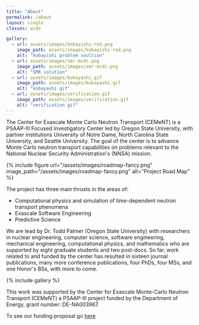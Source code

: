 ```yaml
---
title: "About"
permalink: /about
layout: single
classes: wide

gallery:
  - url: assets/images/kobayishi-red.png
    image_path: assets/images/kobayishi-red.png
    alt: "kobayishi problem soultion"
  - url: assets/images/smr-mcdc.png
    image_path: assets/images/smr-mcdc.png
    alt: "SMR solution"
  - url: assets/images/kobayashi.gif
    image_path: assets/images/kobayashi.gif
    alt: "kobayashi gif"
  - url: assets/images/verification.gif
    image_path: assets/images/verification.gif
    alt: "verification gif"
---
```


The Center for Exascale Monte Carlo Neutron Transport (CEMeNT) is a PSAAP-III Focused Investigatory Center led by Oregon State University, with partner institutions University of Notre Dame, North Carolina State University, and Seattle University. The goal of the center is to advance Monte Carlo neutron transport capabilities on problems relevant to the National Nuclear Security Administration's (NNSA) mission.

{% include figure url="/assets/images/roadmap-fancy.png" image_path="/assets/images/roadmap-fancy.png" alt="Project Road Map" %}

The project has three main thrusts in the areas of:
* Computational physics and simulation of time-dependent neutron transport phenomena
* Exascale Software Engineering
* Predictive Science

We are lead by Dr. Todd Palmer (Oregon State University) with researchers in nuclear engineering, computer science, software engineering, mechanical engineering, computational physics, and mathematics who are supported by eight graduate students and two post-docs. So far, work related to and funded by the center has resulted in sixteen journal publications, many more conference publications, four PhDs, four MSs, and one Honor's BSs, with more to come.

{% include gallery %}

This work was supported by the Center for Exascale Monte-Carlo Neutron Transport (CEMeNT) a PSAAP-III project funded by the Department of Energy, grant number: DE-NA003967.

To see our funding proposal go [here](/assets/Documents/CEMeNT_PSAAP_III_FIC.pdf)
